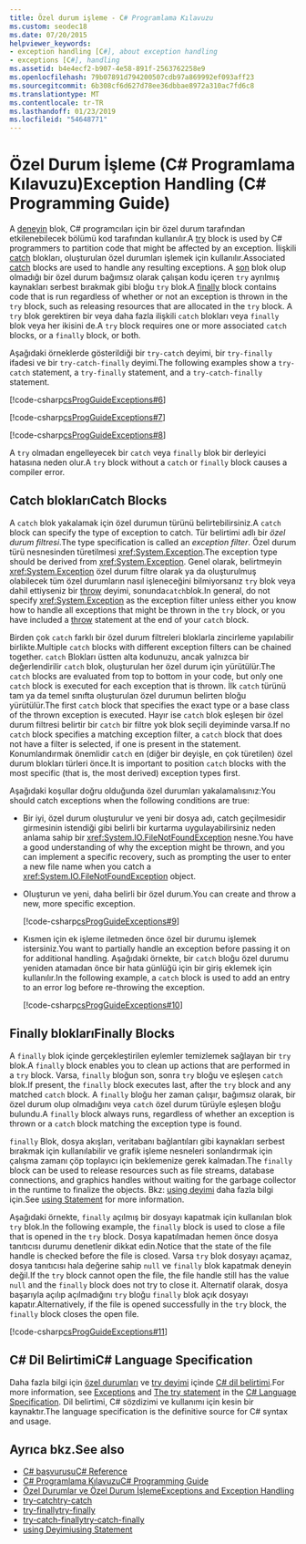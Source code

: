 ```yaml
---
title: Özel durum işleme - C# Programlama Kılavuzu
ms.custom: seodec18
ms.date: 07/20/2015
helpviewer_keywords:
- exception handling [C#], about exception handling
- exceptions [C#], handling
ms.assetid: b4e4ecf2-b907-4e58-891f-2563762258e9
ms.openlocfilehash: 79b07891d794200507cdb97a869992ef093aff23
ms.sourcegitcommit: 6b308cf6d627d78ee36dbbae8972a310ac7fd6c8
ms.translationtype: MT
ms.contentlocale: tr-TR
ms.lasthandoff: 01/23/2019
ms.locfileid: "54648771"
---
```

# <a name="exception-handling-c-programming-guide"></a><span data-ttu-id="f891b-102">Özel Durum İşleme (C# Programlama Kılavuzu)</span><span class="sxs-lookup"><span data-stu-id="f891b-102">Exception Handling (C# Programming Guide)</span></span>
<span data-ttu-id="f891b-103">A [deneyin](../../../csharp/language-reference/keywords/try-catch.md) blok, C# programcıları için bir özel durum tarafından etkilenebilecek bölümü kod tarafından kullanılır.</span><span class="sxs-lookup"><span data-stu-id="f891b-103">A [try](../../../csharp/language-reference/keywords/try-catch.md) block is used by C# programmers to partition code that might be affected by an exception.</span></span> <span data-ttu-id="f891b-104">İlişkili [catch](../../../csharp/language-reference/keywords/try-catch.md) blokları, oluşturulan özel durumları işlemek için kullanılır.</span><span class="sxs-lookup"><span data-stu-id="f891b-104">Associated [catch](../../../csharp/language-reference/keywords/try-catch.md) blocks are used to handle any resulting exceptions.</span></span> <span data-ttu-id="f891b-105">A [son](../../../csharp/language-reference/keywords/try-finally.md) blok olup olmadığı bir özel durum bağımsız olarak çalışan kodu içeren `try` ayrılmış kaynakları serbest bırakmak gibi bloğu `try` blok.</span><span class="sxs-lookup"><span data-stu-id="f891b-105">A [finally](../../../csharp/language-reference/keywords/try-finally.md) block contains code that is run regardless of whether or not an exception is thrown in the `try` block, such as releasing resources that are allocated in the `try` block.</span></span> <span data-ttu-id="f891b-106">A `try` blok gerektiren bir veya daha fazla ilişkili `catch` blokları veya `finally` blok veya her ikisini de.</span><span class="sxs-lookup"><span data-stu-id="f891b-106">A `try` block requires one or more associated `catch` blocks, or a `finally` block, or both.</span></span>  
  
 <span data-ttu-id="f891b-107">Aşağıdaki örneklerde gösterildiği bir `try-catch` deyimi, bir `try-finally` ifadesi ve bir `try-catch-finally` deyimi.</span><span class="sxs-lookup"><span data-stu-id="f891b-107">The following examples show a `try-catch` statement, a `try-finally` statement, and a `try-catch-finally` statement.</span></span>  
  
 [!code-csharp[csProgGuideExceptions#6](../../../csharp/programming-guide/exceptions/codesnippet/CSharp/exception-handling_1.cs)]  
  
 [!code-csharp[csProgGuideExceptions#7](../../../csharp/programming-guide/exceptions/codesnippet/CSharp/exception-handling_2.cs)]  
  
 [!code-csharp[csProgGuideExceptions#8](../../../csharp/programming-guide/exceptions/codesnippet/CSharp/exception-handling_3.cs)]  
  
 <span data-ttu-id="f891b-108">A `try` olmadan engelleyecek bir `catch` veya `finally` blok bir derleyici hatasına neden olur.</span><span class="sxs-lookup"><span data-stu-id="f891b-108">A `try` block without a `catch` or `finally` block causes a compiler error.</span></span>  
  
## <a name="catch-blocks"></a><span data-ttu-id="f891b-109">Catch blokları</span><span class="sxs-lookup"><span data-stu-id="f891b-109">Catch Blocks</span></span>  
 <span data-ttu-id="f891b-110">A `catch` blok yakalamak için özel durumun türünü belirtebilirsiniz.</span><span class="sxs-lookup"><span data-stu-id="f891b-110">A `catch` block can specify the type of exception to catch.</span></span> <span data-ttu-id="f891b-111">Tür belirtimi adlı bir *özel durum filtresi*.</span><span class="sxs-lookup"><span data-stu-id="f891b-111">The type specification is called an *exception filter*.</span></span> <span data-ttu-id="f891b-112">Özel durum türü nesnesinden türetilmesi <xref:System.Exception>.</span><span class="sxs-lookup"><span data-stu-id="f891b-112">The exception type should be derived from <xref:System.Exception>.</span></span> <span data-ttu-id="f891b-113">Genel olarak, belirtmeyin <xref:System.Exception> özel durum filtre olarak ya da oluşturulmuş olabilecek tüm özel durumların nasıl işleneceğini bilmiyorsanız `try` blok veya dahil ettiyseniz bir [throw](../../../csharp/language-reference/keywords/throw.md) deyimi, sonunda`catch`blok.</span><span class="sxs-lookup"><span data-stu-id="f891b-113">In general, do not specify <xref:System.Exception> as the exception filter unless either you know how to handle all exceptions that might be thrown in the `try` block, or you have included a [throw](../../../csharp/language-reference/keywords/throw.md) statement at the end of your `catch` block.</span></span>  
  
 <span data-ttu-id="f891b-114">Birden çok `catch` farklı bir özel durum filtreleri bloklarla zincirleme yapılabilir birlikte.</span><span class="sxs-lookup"><span data-stu-id="f891b-114">Multiple `catch` blocks with different exception filters can be chained together.</span></span> <span data-ttu-id="f891b-115">`catch` Blokları üstten alta kodunuzu, ancak yalnızca bir değerlendirilir `catch` blok, oluşturulan her özel durum için yürütülür.</span><span class="sxs-lookup"><span data-stu-id="f891b-115">The `catch` blocks are evaluated from top to bottom in your code, but only one `catch` block is executed for each exception that is thrown.</span></span> <span data-ttu-id="f891b-116">İlk `catch` türünü tam ya da temel sınıfta oluşturulan özel durumun belirten bloğu yürütülür.</span><span class="sxs-lookup"><span data-stu-id="f891b-116">The first `catch` block that specifies the exact type or a base class of the thrown exception is executed.</span></span> <span data-ttu-id="f891b-117">Hayır ise `catch` blok eşleşen bir özel durum filtresi belirtir bir `catch` bir filtre yok blok seçili deyiminde varsa.</span><span class="sxs-lookup"><span data-stu-id="f891b-117">If no `catch` block specifies a matching exception filter, a `catch` block that does not have a filter is selected, if one is present in the statement.</span></span> <span data-ttu-id="f891b-118">Konumlandırmak önemlidir `catch` en (diğer bir deyişle, en çok türetilen) özel durum blokları türleri önce.</span><span class="sxs-lookup"><span data-stu-id="f891b-118">It is important to position `catch` blocks with the most specific (that is, the most derived) exception types first.</span></span>  
  
 <span data-ttu-id="f891b-119">Aşağıdaki koşullar doğru olduğunda özel durumları yakalamalısınız:</span><span class="sxs-lookup"><span data-stu-id="f891b-119">You should catch exceptions when the following conditions are true:</span></span>  
  
-   <span data-ttu-id="f891b-120">Bir iyi, özel durum oluşturulur ve yeni bir dosya adı, catch geçilmesidir girmesinin istendiği gibi belirli bir kurtarma uygulayabilirsiniz neden anlama sahip bir <xref:System.IO.FileNotFoundException> nesne.</span><span class="sxs-lookup"><span data-stu-id="f891b-120">You have a good understanding of why the exception might be thrown, and you can implement a specific recovery, such as prompting the user to enter a new file name when you catch a <xref:System.IO.FileNotFoundException> object.</span></span>  
  
-   <span data-ttu-id="f891b-121">Oluşturun ve yeni, daha belirli bir özel durum.</span><span class="sxs-lookup"><span data-stu-id="f891b-121">You can create and throw a new, more specific exception.</span></span>  
  
     [!code-csharp[csProgGuideExceptions#9](../../../csharp/programming-guide/exceptions/codesnippet/CSharp/exception-handling_4.cs)]  
  
-   <span data-ttu-id="f891b-122">Kısmen için ek işleme iletmeden önce özel bir durumu işlemek istersiniz.</span><span class="sxs-lookup"><span data-stu-id="f891b-122">You want to partially handle an exception before passing it on for additional handling.</span></span> <span data-ttu-id="f891b-123">Aşağıdaki örnekte, bir `catch` bloğu özel durumu yeniden atamadan önce bir hata günlüğü için bir giriş eklemek için kullanılır.</span><span class="sxs-lookup"><span data-stu-id="f891b-123">In the following example, a `catch` block is used to add an entry to an error log before re-throwing the exception.</span></span>  
  
     [!code-csharp[csProgGuideExceptions#10](../../../csharp/programming-guide/exceptions/codesnippet/CSharp/exception-handling_5.cs)]  
  
## <a name="finally-blocks"></a><span data-ttu-id="f891b-124">Finally blokları</span><span class="sxs-lookup"><span data-stu-id="f891b-124">Finally Blocks</span></span>  
 <span data-ttu-id="f891b-125">A `finally` blok içinde gerçekleştirilen eylemler temizlemek sağlayan bir `try` blok.</span><span class="sxs-lookup"><span data-stu-id="f891b-125">A `finally` block enables you to clean up actions that are performed in a `try` block.</span></span> <span data-ttu-id="f891b-126">Varsa, `finally` bloğun son, sonra `try` bloğu ve eşleşen `catch` blok.</span><span class="sxs-lookup"><span data-stu-id="f891b-126">If present, the `finally` block executes last, after the `try` block and any matched `catch` block.</span></span> <span data-ttu-id="f891b-127">A `finally` bloğu her zaman çalışır, bağımsız olarak, bir özel durum olup olmadığını veya `catch` özel durum türüyle eşleşen bloğu bulundu.</span><span class="sxs-lookup"><span data-stu-id="f891b-127">A `finally` block always runs, regardless of whether an exception is thrown or a `catch` block matching the exception type is found.</span></span>  
  
 <span data-ttu-id="f891b-128">`finally` Blok, dosya akışları, veritabanı bağlantıları gibi kaynakları serbest bırakmak için kullanılabilir ve grafik işleme nesneleri sonlandırmak için çalışma zamanı çöp toplayıcı için beklemenize gerek kalmadan.</span><span class="sxs-lookup"><span data-stu-id="f891b-128">The `finally` block can be used to release resources such as file streams, database connections, and graphics handles without waiting for the garbage collector in the runtime to finalize the objects.</span></span> <span data-ttu-id="f891b-129">Bkz: [using deyimi](../../../csharp/language-reference/keywords/using-statement.md) daha fazla bilgi için.</span><span class="sxs-lookup"><span data-stu-id="f891b-129">See [using Statement](../../../csharp/language-reference/keywords/using-statement.md) for more information.</span></span>  
  
 <span data-ttu-id="f891b-130">Aşağıdaki örnekte, `finally` açılmış bir dosyayı kapatmak için kullanılan blok `try` blok.</span><span class="sxs-lookup"><span data-stu-id="f891b-130">In the following example, the `finally` block is used to close a file that is opened in the `try` block.</span></span> <span data-ttu-id="f891b-131">Dosya kapatılmadan hemen önce dosya tanıtıcısı durumu denetlenir dikkat edin.</span><span class="sxs-lookup"><span data-stu-id="f891b-131">Notice that the state of the file handle is checked before the file is closed.</span></span> <span data-ttu-id="f891b-132">Varsa `try` blok dosyayı açamaz, dosya tanıtıcısı hala değerine sahip `null` ve `finally` blok kapatmak deneyin değil.</span><span class="sxs-lookup"><span data-stu-id="f891b-132">If the `try` block cannot open the file, the file handle still has the value `null` and the `finally` block does not try to close it.</span></span> <span data-ttu-id="f891b-133">Alternatif olarak, dosya başarıyla açılıp açılmadığını `try` bloğu `finally` blok açık dosyayı kapatır.</span><span class="sxs-lookup"><span data-stu-id="f891b-133">Alternatively, if the file is opened successfully in the `try` block, the `finally` block closes the open file.</span></span>  
  
 [!code-csharp[csProgGuideExceptions#11](../../../csharp/programming-guide/exceptions/codesnippet/CSharp/exception-handling_6.cs)]  
  
## <a name="c-language-specification"></a><span data-ttu-id="f891b-134">C# Dil Belirtimi</span><span class="sxs-lookup"><span data-stu-id="f891b-134">C# Language Specification</span></span>  

<span data-ttu-id="f891b-135">Daha fazla bilgi için [özel durumları](~/_csharplang/spec/exceptions.md) ve [try deyimi](~/_csharplang/spec/statements.md#the-try-statement) içinde [ C# dil belirtimi](../../language-reference/language-specification/index.md).</span><span class="sxs-lookup"><span data-stu-id="f891b-135">For more information, see [Exceptions](~/_csharplang/spec/exceptions.md) and [The try statement](~/_csharplang/spec/statements.md#the-try-statement) in the [C# Language Specification](../../language-reference/language-specification/index.md).</span></span> <span data-ttu-id="f891b-136">Dil belirtimi, C# sözdizimi ve kullanımı için kesin bir kaynaktır.</span><span class="sxs-lookup"><span data-stu-id="f891b-136">The language specification is the definitive source for C# syntax and usage.</span></span>
  
## <a name="see-also"></a><span data-ttu-id="f891b-137">Ayrıca bkz.</span><span class="sxs-lookup"><span data-stu-id="f891b-137">See also</span></span>

- [<span data-ttu-id="f891b-138">C# başvurusu</span><span class="sxs-lookup"><span data-stu-id="f891b-138">C# Reference</span></span>](../../../csharp/language-reference/index.md)
- [<span data-ttu-id="f891b-139">C# Programlama Kılavuzu</span><span class="sxs-lookup"><span data-stu-id="f891b-139">C# Programming Guide</span></span>](../../../csharp/programming-guide/index.md)
- [<span data-ttu-id="f891b-140">Özel Durumlar ve Özel Durum İşleme</span><span class="sxs-lookup"><span data-stu-id="f891b-140">Exceptions and Exception Handling</span></span>](../../../csharp/programming-guide/exceptions/index.md)
- [<span data-ttu-id="f891b-141">try-catch</span><span class="sxs-lookup"><span data-stu-id="f891b-141">try-catch</span></span>](../../../csharp/language-reference/keywords/try-catch.md)
- [<span data-ttu-id="f891b-142">try-finally</span><span class="sxs-lookup"><span data-stu-id="f891b-142">try-finally</span></span>](../../../csharp/language-reference/keywords/try-finally.md)
- [<span data-ttu-id="f891b-143">try-catch-finally</span><span class="sxs-lookup"><span data-stu-id="f891b-143">try-catch-finally</span></span>](../../../csharp/language-reference/keywords/try-catch-finally.md)
- [<span data-ttu-id="f891b-144">using Deyimi</span><span class="sxs-lookup"><span data-stu-id="f891b-144">using Statement</span></span>](../../../csharp/language-reference/keywords/using-statement.md)
